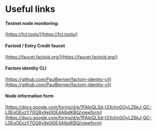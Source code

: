 # Useful links

#### Testnet node monitoring: 

[https://fct.tools/](https://fct.tools/)

#### Factoid / Entry Credit faucet

[https://faucet.factoid.org/](https://faucet.factoid.org/)

#### Factom identity CLI

[https://github.com/PaulBernier/factom-identity-cli](https://github.com/PaulBernier/factom-identity-cli)

#### Node information form 

[https://docs.google.com/forms/d/e/1FAIpQLSd-t33chnGOyLZ6kJ-QC-L0EgOExzY7GQ8y9e0I0E4AIbdKBQ/viewform](https://docs.google.com/forms/d/e/1FAIpQLSd-t33chnGOyLZ6kJ-QC-L0EgOExzY7GQ8y9e0I0E4AIbdKBQ/viewform)

